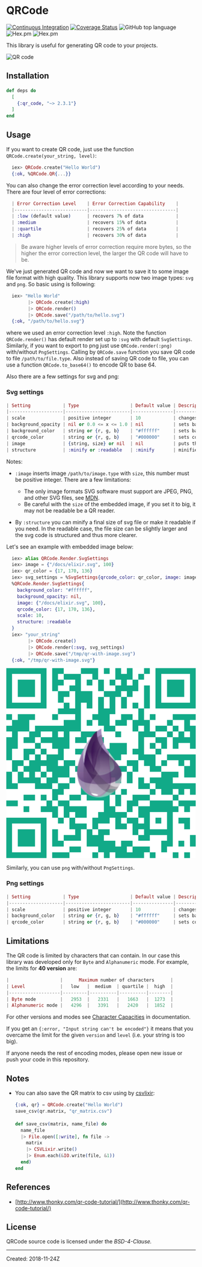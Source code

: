 # QRCode

[![Continuous Integration](https://github.com/iodevs/qr_code/workflows/Continuous%20Integration/badge.svg)](https://github.com/iodevs/qr_code/actions)
[![Coverage Status](https://coveralls.io/repos/github/iodevs/qr_code/badge.svg?branch=master)](https://coveralls.io/github/iodevs/qr_code?branch=master)
![GitHub top language](https://img.shields.io/github/languages/top/iodevs/qr_code)
![Hex.pm](https://img.shields.io/hexpm/v/qr_code)
![Hex.pm](https://img.shields.io/hexpm/dt/qr_code)

This library is useful for generating QR code to your projects.

![QR code](docs/qrcode.svg)

## Installation

```elixir
def deps do
  [
    {:qr_code, "~> 2.3.1"}
  ]
end
```

## Usage

If you want to create QR code, just use the function `QRCode.create(your_string, level)`:

```elixir
  iex> QRCode.create("Hello World")
  {:ok, %QRCode.QR{...}}
```

You can also change the error correction level according to your needs. There are four level of error corrections:

```elixir
  | Error Correction Level    | Error Correction Capability    |
  |---------------------------|--------------------------------|
  | :low (default value)      | recovers 7% of data            |
  | :medium                   | recovers 15% of data           |
  | :quartile                 | recovers 25% of data           |
  | :high                     | recovers 30% of data           |
```

> Be aware higher levels of error correction require more bytes, so the higher the error correction level,
> the larger the QR code will have to be.

We've just generated QR code and now we want to save it to some image file format with high quality. This library supports now two image types: `svg` and `png`. So basic using is following:

```elixir
  iex> "Hello World"
        |> QRCode.create(:high)
        |> QRCode.render()
        |> QRCode.save("/path/to/hello.svg")
  {:ok, "/path/to/hello.svg"}
```

where we used an error correction level `:high`. Note the function `QRCode.render()` has default render set up to `:svg` with default `SvgSettings`. Similarly, if you want to export to png just use `QRCode.render(:png)` with/without `PngSettings`. Calling by `QRCode.save` function you save QR code to file `/path/to/file.type`. Also instead of saving QR code to file, you can use a function `QRCode.to_base64()` to encode QR to base 64.

Also there are a few settings for svg and png:

### Svg settings

```elixir
| Setting            | Type                   | Default value | Description                         |
|--------------------|------------------------|---------------|-------------------------------------|
| scale              | positive integer       | 10            | changes size of rendered QR code    |
| background_opacity | nil or 0.0 <= x <= 1.0 | nil           | sets background opacity of svg      |
| background_color   | string or {r, g, b}    | "#ffffff"     | sets background color of svg        |
| qrcode_color       | string or {r, g, b}    | "#000000"     | sets color of QR                    |
| image              | {string, size} or nil  | nil           | puts the image to the center of svg |
| structure          | :minify or :readable   | :minify       | minifies or makes readable svg file |
```

Notes:

- `:image` inserts image `/path/to/image.type` with `size`, this number must be positive integer.
  There are a few limitations:

  - The only image formats SVG software must support are JPEG, PNG, and other SVG files, see [MDN](https://developer.mozilla.org/en-US/docs/Web/SVG/Element/image).
  - Be careful with the `size` of the embedded image, if you set it to big, it may not be readable be a QR reader.

- By `:structure` you can minify a final size of svg file or make it readable if you need. In the readable case, the file size can be slightly larger and the svg code is structured and thus more clearer.

Let's see an example with embedded image below:

```elixir
  iex> alias QRCode.Render.SvgSettings
  iex> image = {"/docs/elixir.svg", 100}
  iex> qr_color = {17, 170, 136}
  iex> svg_settings = %SvgSettings{qrcode_color: qr_color, image: image, structure: :readable}
  %QRCode.Render.SvgSettings{
    background_color: "#ffffff",
    background_opacity: nil,
    image: {"/docs/elixir.svg", 100},
    qrcode_color: {17, 170, 136},
    scale: 10,
    structure: :readable
  }
  iex> "your_string"
        |> QRCode.create()
        |> QRCode.render(:svg, svg_settings)
        |> QRCode.save("/tmp/qr-with-image.svg")
  {:ok, "/tmp/qr-with-image.svg"}
```

![QR code color](docs/qrcode_color_with_image.svg)

Similarly, you can use `png` with/without `PngSettings`.

### Png settings

```elixir
| Setting            | Type                   | Default value | Description                  |
|--------------------|------------------------|---------------|------------------------------|
| scale              | positive integer       | 10            | changes size of rendered QR  |
| background_color   | string or {r, g, b}    | "#ffffff"     | sets background color of png |
| qrcode_color       | string or {r, g, b}    | "#000000"     | sets color of QR             |
```

## Limitations

The QR code is limited by characters that can contain. In our case this library was developed only for `Byte` and `Alphanumeric` mode. For example, the limits for **40 version** are:

```elixir
|                   |      Maximum number of characters      |
| Level             |   low   |  medium  | quartile |  high  |
|-------------------|---------|----------|----------|--------|
| Byte mode         |   2953  |   2331   |   1663   |  1273  |
| Alphanumeric mode |   4296  |   3391   |   2420   |  1852  |
```

For other versions and modes see [Character Capacities](https://www.thonky.com/qr-code-tutorial/character-capacities) in documentation.

If you get an `{:error, "Input string can't be encoded"}` it means that you overcame the limit for the given `version` and `level` (i.e. your string is too big).

If anyone needs the rest of encoding modes,
please open new issue or push your code in this repository.

## Notes

- You can also save the QR matrix to csv using by [csvlixir](https://github.com/jimm/csvlixir):

  ```elixir
  {:ok, qr} = QRCode.create("Hello World")
  save_csv(qr.matrix, "qr_matrix.csv")

  def save_csv(matrix, name_file) do
    name_file
    |> File.open([:write], fn file ->
      matrix
      |> CSVLixir.write()
      |> Enum.each(&IO.write(file, &1))
    end)
  end
  ```

## References

- [http://www.thonky.com/qr-code-tutorial/](http://www.thonky.com/qr-code-tutorial/)

## License

QRCode source code is licensed under the _BSD-4-Clause._

---

Created: 2018-11-24Z
